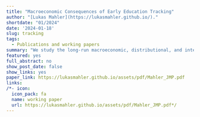 ```yaml
---
title: "Macroeconomic Consequences of Early Education Tracking"
author: "[Lukas Mahler](https://lukasmahler.github.io/)."
shortdate: "01/2024"
date: '2024-01-18'
slug: tracking
tags:
  - Publications and working papers
summary: "We study the long-run macroeconomic, distributional, and intergenerational effects of school tracking---the allocation of students to different types of schools---by incorporating school track decisions into a general-equilibrium heterogeneous-agent overlapping-generations model. The key ingredient in the model is the child skill production technology, where a child’s skill development depends on her peers and the instruction pace in her school track. We show analytically that this technology can rationalize reduced-form evidence on the effects of school tracking on the distribution of child skills. We then calibrate the model using representative data from Germany, a country with a very early school tracking policy. Our calibrated model predicts that an education reform that postpones the tracking age from ten to fourteen generates sizable improvements in intergenerational mobility but comes at the cost of modest losses in aggregate human capital and economic output, reducing aggregate welfare. This efficiency-mobility trade-off is rooted in the effects of longer comprehensive schooling on child learning and depends crucially on the presence of general equilibrium effects in the labor market. Finally, our calibrated model predicts that policies reducing the parental influence in the school track choice increase both social mobility and aggregate economic output, improving aggregate welfare." 
featured: yes
full_abstract: no
show_post_date: false
show_links: yes
paper_link: https://lukasmahler.github.io/assets/pdf/Mahler_JMP.pdf
links:
/*- icon: 
  icon_pack: fa
  name: working paper
  url: https://lukasmahler.github.io/assets/pdf/Mahler_JMP.pdf*/
---
```

